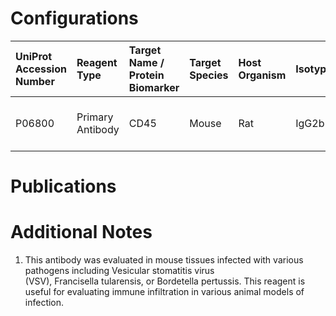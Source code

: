 # Configurations

| UniProt Accession Number   | Reagent Type     | Target Name / Protein Biomarker   | Target Species   | Host Organism   | Isotype   | Clonality   | Vendor    |   Catalog Number | Conjugate   | RRID      | Availability   | Method        | Tissue Preservation               | Target Tissue   | Tissue State   | Detergent              | Antigen Retrieval Conditions   | Dye Inactivation Conditions   | Recommend   | Agree               | Disagree   | Contributor         | Notes       |
|:---------------------------|:-----------------|:----------------------------------|:-----------------|:----------------|:----------|:------------|:----------|-----------------:|:------------|:----------|:---------------|:--------------|:----------------------------------|:----------------|:---------------|:-----------------------|:-------------------------------|:------------------------------|:------------|:--------------------|:-----------|:--------------------|:------------|
| P06800                     | Primary Antibody | CD45                              | Mouse            | Rat             | IgG2b     | 30-F11      | BioLegend |           103128 | AF700       | AB_493715 | Stock          | IBEX2D Manual | 1:4 Cytofix/Cytoperm Fixed Frozen | Lymph Node      | Infected       | Akoya Antibody Diluent | NA                             | 1 mg/ml LiBH4 15 minutes      | Yes         | 0000-0001-9189-7172 | NA         | 0000-0001-9189-7172 | [1](#notes) |

# Publications



# Additional Notes

<a name="notes"></a>
1. This antibody was evaluated in mouse tissues infected with various pathogens including Vesicular stomatitis virus (VSV), Francisella tularensis, or Bordetella pertussis. This reagent is useful for evaluating immune infiltration in various animal models of infection.

